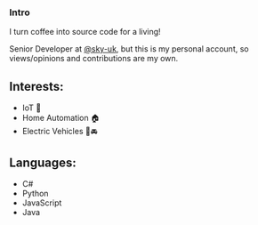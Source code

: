 ### Intro

I turn coffee into source code for a living!

Senior Developer at [@sky-uk](https://github.com/sky-uk), but this is my personal account, so views/opinions and contributions are my own.

## Interests:

- IoT 🚀
- Home Automation 🏠
- Electric Vehicles 🔌🚘

## Languages:

- C#
- Python
- JavaScript
- Java
